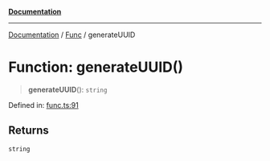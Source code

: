 [**Documentation**](../../../README.md)

***

[Documentation](../../../globals.md) / [Func](../README.md) / generateUUID

# Function: generateUUID()

> **generateUUID**(): `string`

Defined in: [func.ts:91](https://github.com/XiaoYangx666/SAPI-Pro/blob/f4b3a55bd14c42fce5d687eca57d1987c433a912/src/SAPI-Pro/func.ts#L91)

## Returns

`string`
